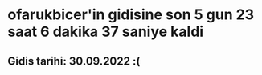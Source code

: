 # ofarukbicer'in gidisine son 5 gun 23 saat 6 dakika 37 saniye kaldi

## Gidis tarihi: 30.09.2022 :(